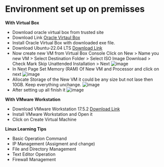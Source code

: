 # Environment set up on premisses 
**With Virtual Box**
- Download oracle virtual box from trusted site
- Download Link [ Oracle Virtaul Box](https://www.virtualbox.org/wiki/Downloads)
- Install Oracle Virtual Box with downloaded exe file.
- Download Ubuntu-22.04 LTS [ Download Link ](https://releases.ubuntu.com/jammy/ubuntu-22.04.4-live-server-amd64.iso)
- Now create new VM from Virtual Box Console Click on New > Name you new VM > Select Destination Folder > Select ISO Image Download > Check Mark Skip Unattended Installation > Next
  ![image](https://github.com/arifislam007/DevOps_LAB/assets/32135229/82dfd17b-3815-480c-ab40-8f113b10d80e)
- In Next Page Set Memory (RAM) Of New VM and Processor and click on next
  ![image](https://github.com/arifislam007/DevOps_LAB/assets/32135229/3b25aee6-9937-4267-8b22-c03004f64b26)
- Allocate Storage of the New VM it could be any size but not lase then 10GB. Keep everything unchange.
  ![image](https://github.com/arifislam007/DevOps_LAB/assets/32135229/1f58c4cb-c5c2-453b-bc6b-fddc10ef2735)
- After setting up all finish it
  ![image](https://github.com/arifislam007/DevOps_LAB/assets/32135229/3dfc58d3-fd74-4059-939a-48a0e7dc0c41)

**With VMware Workstation**
- Download VMware Workstation 17.5.2 [Download Link](https://www.techspot.com/downloads/downloadnowfile/189/?evp=967c2f6abccd29ba6f0a68640b09c139&file=241)
- Install VMware Workstation and Open it
- Click on Create Virtual Machine 



**Linux Learning Tips**
- Basic Operation Command
- IP Management (Assigment and change)
- File and Directory Management
- Text Editor Operation
- Firewall Management
